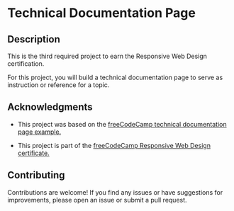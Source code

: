 # Technical Documentation Page

## Description

This is the third required project to earn the Responsive Web Design certification.

For this project, you will build a technical documentation page to serve as instruction or reference for a topic.

## Acknowledgments

- This project was based on the [freeCodeCamp technical documentation page example.](https://technical-documentation-page.freecodecamp.rocks/)

- This project is part of the [freeCodeCamp Responsive Web Design certificate.](https://www.freecodecamp.org/learn/2022/responsive-web-design/)

## Contributing

Contributions are welcome! If you find any issues or have suggestions for improvements, please open an issue or submit a pull request.
